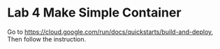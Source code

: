 # Lab 4 Make Simple Container

Go to <https://cloud.google.com/run/docs/quickstarts/build-and-deploy>, Then follow the instruction.
